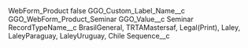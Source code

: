 <?xml version="1.0" encoding="UTF-8"?>
<CustomMetadata xmlns="http://soap.sforce.com/2006/04/metadata" xmlns:xsi="http://www.w3.org/2001/XMLSchema-instance" xmlns:xsd="http://www.w3.org/2001/XMLSchema">
    <label>WebForm_Product</label>
    <protected>false</protected>
    <values>
        <field>GGO_Custom_Label_Name__c</field>
        <value xsi:type="xsd:string">GGO_WebForm_Product_Seminar</value>
    </values>
    <values>
        <field>GGO_Value__c</field>
        <value xsi:type="xsd:string">Seminar</value>
    </values>
    <values>
        <field>RecordTypeName__c</field>
        <value xsi:type="xsd:string">BrasilGeneral, TRTAMastersaf, Legal(Print), Laley, LaleyParaguay, LaleyUruguay, Chile</value>
    </values>
    <values>
        <field>Sequence__c</field>
        <value xsi:nil="true"/>
    </values>
</CustomMetadata>
